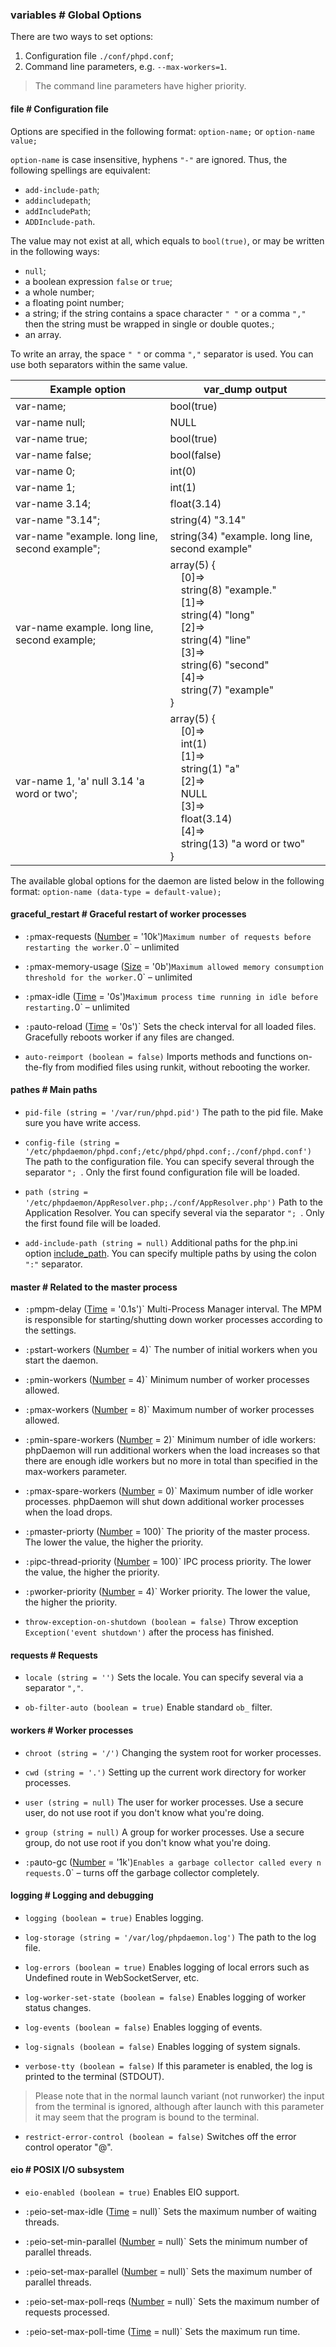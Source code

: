 ### variables # Global Options

There are two ways to set options:

 1. Configuration file `./conf/phpd.conf`;
 2. Command line parameters, e.g. `--max-workers=1`.

> The command line parameters have higher priority.

#### file # Configuration file

Options are specified in the following format:
`option-name;` or `option-name value;`

`option-name` is case insensitive, hyphens `"-"` are ignored.
Thus, the following spellings are equivalent:

 - `add-include-path`;
 - `addincludepath`;
 - `addIncludePath`;
 - `ADDInclude-path`.

The value may not exist at all, which equals to `bool(true)`, or may be written in the following ways:

 - `null`;
 - a boolean expression `false` or `true`;
 - a whole number;
 - a floating point number;
 - a string; if the string contains a space character `" "` or a comma `","` then the string must be wrapped in single or double quotes.;
 - an array.

To write an array, the space `" "` or comma `","` separator is used. You can use both separators within the same value.

| Example option | var_dump output |
|--|--|
| var-name; | bool(true) |
| var-name null; | NULL |
| var-name true; | bool(true) |
| var-name false; | bool(false) |
| var-name 0; | int(0) |
| var-name 1; | int(1) |
| var-name 3.14; | float(3.14) |
| var-name "3.14"; | string(4) "3.14" |
| var-name "example. long line, second example"; | string(34) "example. long line, second example" |
| var-name example. long line, second example; | array(5) {<br>&nbsp;&nbsp;&nbsp;&nbsp;[0]=><br>&nbsp;&nbsp;&nbsp;&nbsp;string(8) "example."<br>&nbsp;&nbsp;&nbsp;&nbsp;[1]=><br>&nbsp;&nbsp;&nbsp;&nbsp;string(4) "long"<br>&nbsp;&nbsp;&nbsp;&nbsp;[2]=><br>&nbsp;&nbsp;&nbsp;&nbsp;string(4) "line"<br>&nbsp;&nbsp;&nbsp;&nbsp;[3]=><br>&nbsp;&nbsp;&nbsp;&nbsp;string(6) "second"<br>&nbsp;&nbsp;&nbsp;&nbsp;[4]=><br>&nbsp;&nbsp;&nbsp;&nbsp;string(7) "example"<br>} |
| var-name 1, 'a' null 3.14 'a word or two'; | array(5) {<br>&nbsp;&nbsp;&nbsp;&nbsp;[0]=><br>&nbsp;&nbsp;&nbsp;&nbsp;int(1)<br>&nbsp;&nbsp;&nbsp;&nbsp;[1]=><br>&nbsp;&nbsp;&nbsp;&nbsp;string(1) "a"<br>&nbsp;&nbsp;&nbsp;&nbsp;[2]=><br>&nbsp;&nbsp;&nbsp;&nbsp;NULL<br>&nbsp;&nbsp;&nbsp;&nbsp;[3]=><br>&nbsp;&nbsp;&nbsp;&nbsp;float(3.14)<br>&nbsp;&nbsp;&nbsp;&nbsp;[4]=><br>&nbsp;&nbsp;&nbsp;&nbsp;string(13) "a word or two"<br>} |

The available global options for the daemon are listed below in the following format:
`option-name (data-type = default-value);`

#### graceful_restart # Graceful restart of worker processes

 - `:p`max-requests ([Number](#config/types/number) = '10k')`
 Maximum number of requests before restarting the worker.
 `0` – unlimited

 - `:p`max-memory-usage ([Size](#config/types/size) = '0b')`
 Maximum allowed memory consumption threshold for the worker.
 `0` – unlimited

 - `:p`max-idle ([Time](#config/types/time) = '0s')`
 Maximum process time running in idle before restarting.
 `0` – unlimited

 - `:p`auto-reload ([Time](#config/types/time) = '0s')`
Sets the check interval for all loaded files. Gracefully reboots worker if any files are changed.

 - `auto-reimport (boolean = false)`
Imports methods and functions on-the-fly from modified files using runkit, without rebooting the worker.

#### pathes # Main paths

 - `pid-file (string = '/var/run/phpd.pid')`
 The path to the pid file. Make sure you have write access.

 - `config-file (string = '/etc/phpdaemon/phpd.conf;/etc/phpd/phpd.conf;./conf/phpd.conf')`
The path to the configuration file. You can specify several through the separator `"; `. Only the first found configuration file will be loaded.

 - `path (string = '/etc/phpdaemon/AppResolver.php;./conf/AppResolver.php')`
 Path to the Application Resolver. You can specify several via the separator `"; `. Only the first found file will be loaded.

 - `add-include-path (string = null)`
 Additional paths for the php.ini option [include_path](http://www.php.net/manual/ru/ini.core.php#ini.include-path).
 You can specify multiple paths by using the colon `":"` separator.

#### master # Related to the master process

 - `:p`mpm-delay ([Time](#config/types/time) = '0.1s')`
 Multi-Process Manager interval.
 The MPM is responsible for starting/shutting down worker processes according to the settings.

 - `:p`start-workers ([Number](#config/types/number) = 4)`
 The number of initial workers when you start the daemon.

 - `:p`min-workers ([Number](#config/types/number) = 4)`
 Minimum number of worker processes allowed.

 - `:p`max-workers ([Number](#config/types/number) = 8)`
 Maximum number of worker processes allowed.

 - `:p`min-spare-workers ([Number](#config/types/number) = 2)`
 Minimum number of idle workers: phpDaemon will run additional workers when the load increases so that there are enough idle workers but no more in total than specified in the max-workers parameter.

 - `:p`max-spare-workers ([Number](#config/types/number) = 0)`
 Maximum number of idle worker processes. phpDaemon will shut down additional worker processes when the load drops.

 - `:p`master-priorty ([Number](#config/types/number) = 100)`
 The priority of the master process. The lower the value, the higher the priority.

 - `:p`ipc-thread-priority ([Number](#config/types/number) = 100)`
 IPC process priority. The lower the value, the higher the priority.

 - `:p`worker-priority ([Number](#config/types/number) = 4)`
 Worker priority. The lower the value, the higher the priority.

 - `throw-exception-on-shutdown (boolean = false)`
 Throw exception `Exception('event shutdown')` after the process has finished.

#### requests # Requests

 - `locale (string = '')`
 Sets the locale. You can specify several via a separator `","`.

 - `ob-filter-auto (boolean = true)`
 Enable standard `ob_` filter.

#### workers # Worker processes

 - `chroot (string = '/')`
 Changing the system root for worker processes.

 - `cwd (string = '.')`
 Setting up the current work directory for worker processes.

 - `user (string = null)`
 The user for worker processes. Use a secure user, do not use root if you don't know what you're doing.

 - `group (string = null)`
 A group for worker processes. Use a secure group, do not use root if you don't know what you're doing.

 - `:p`auto-gc ([Number](#config/types/number) = '1k')`
 Enables a garbage collector called every n requests. `0` – turns off the garbage collector completely.

#### logging # Logging and debugging

 - `logging (boolean = true)`
 Enables logging.

 - `log-storage (string = '/var/log/phpdaemon.log')`
 The path to the log file.

 - `log-errors (boolean = true)`
Enables logging of local errors such as Undefined route in WebSocketServer, etc.

 - `log-worker-set-state (boolean = false)`
 Enables logging of worker status changes.

 - `log-events (boolean = false)`
 Enables logging of events.

 - `log-signals (boolean = false)`
 Enables logging of system signals.

 - `verbose-tty (boolean = false)`
 If this parameter is enabled, the log is printed to the terminal (STDOUT).

 > Please note that in the normal launch variant (not runworker) the input from the terminal is ignored, although after launch with this parameter it may seem that the program is bound to the terminal.

 - `restrict-error-control (boolean = false)`
 Switches off the error control operator "@".

#### eio # POSIX I/O subsystem

 - `eio-enabled (boolean = true)`
 Enables EIO support.

 - `:p`eio-set-max-idle ([Time](#config/types/time) = null)`
 Sets the maximum number of waiting threads.

 - `:p`eio-set-min-parallel ([Number](#config/types/number) = null)`
 Sets the minimum number of parallel threads.

 - `:p`eio-set-max-parallel ([Number](#config/types/number) = null)`
 Sets the maximum number of parallel threads.

 - `:p`eio-set-max-poll-reqs ([Number](#config/types/number) = null)`
 Sets the maximum number of requests processed.

 - `:p`eio-set-max-poll-time ([Time](#config/types/time) = null)`
 Sets the maximum run time.
